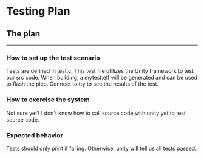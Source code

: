 # Testing Plan
## The plan

---

### How to set up the test scenario
Tests are defined in test.c. This test file utilizes the Unity framework to test our src code. When building, a mytest.elf will be generated and can be used to flash the pico. Connect to tty to see the results of the test.

### How to exercise the system
Not sure yet? I don't know how to call source code with unity yet to test source code.

### Expected behavior

Tests should only print if failing. Otherwise, unity will tell us all tests passed. 